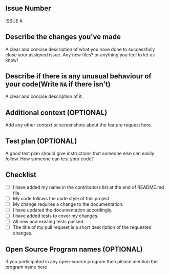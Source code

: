 ## Issue Number
ISSUE #

## Describe the changes you've made
A clear and concise description of what you have done to successfully close your assigned issue. Any new files? or anything you feel to let us know!

## Describe if there is any unusual behaviour of your code(Write `NA` if there isn't)
A clear and concise description of it.

## Additional context (OPTIONAL)
Add any other context or screenshots about the feature request here.

## Test plan (OPTIONAL)
A good test plan should give instructions that someone else can easily follow.
How someone can test your code?

## Checklist

- [ ] I have added my name in the contributors list at the end of README.md file.
- [ ] My code follows the code style of this project.
- [ ] My change requires a change to the documentation.
- [ ] I have updated the documentation accordingly.
- [ ] I have added tests to cover my changes.
- [ ] All new and existing tests passed.
- [ ] The title of my pull request is a short description of the requested changes.

## Open Source Program names (OPTIONAL)
If you participated in any open-source program then please mention the program name here
